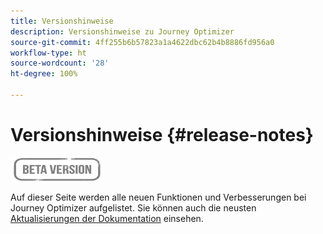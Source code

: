 ```yaml
---
title: Versionshinweise
description: Versionshinweise zu Journey Optimizer
source-git-commit: 4ff255b6b57823a1a4622dbc62b4b8886fd956a0
workflow-type: ht
source-wordcount: '28'
ht-degree: 100%

---
```



# Versionshinweise {#release-notes}

![](assets/do-not-localize/badge.png)

Auf dieser Seite werden alle neuen Funktionen und Verbesserungen bei Journey Optimizer aufgelistet.
Sie können auch die neusten [Aktualisierungen der Dokumentation](documentation-updates.md) einsehen.